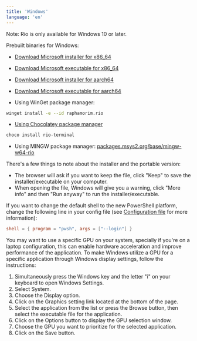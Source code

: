 ```yaml
---
title: 'Windows'
language: 'en'
---
```


Note: Rio is only available for Windows 10 or later.

Prebuilt binaries for Windows:

- [Download Microsoft installer for x86_64](https://github.com/raphamorim/rio/releases/download/v0.2.2/Rio-installer-x86_64.msi)
- [Download Microsoft executable for x86_64](https://github.com/raphamorim/rio/releases/download/v0.2.2/Rio-portable-x86_64.exe)
- [Download Microsoft installer for aarch64](https://github.com/raphamorim/rio/releases/download/v0.2.2/Rio-installer-aarch64.msi)
- [Download Microsoft executable for aarch64](https://github.com/raphamorim/rio/releases/download/v0.2.2/Rio-portable-aarch64.exe)

- Using WinGet package manager:

```sh
winget install -e --id raphamorim.rio
```

- [Using Chocolatey package manager](https://community.chocolatey.org/packages/rio-terminal)

```sh
choco install rio-terminal
```

- Using MINGW package manager: [packages.msys2.org/base/mingw-w64-rio](https://packages.msys2.org/base/mingw-w64-rio)

There's a few things to note about the installer and the portable version:

- The browser will ask if you want to keep the file, click "Keep" to save the installer/executable on your computer.
- When opening the file, Windows will give you a warning, click "More info" and then "Run anyway" to run the installer/executable.

If you want to change the default shell to the new PowerShell platform, change the following line in your config file (see [Configuration file](/docs/config) for more information):

```toml
shell = { program = "pwsh", args = ["--login"] }
```

You may want to use a specific GPU on your system, specially if you're on a laptop configuration, this can enable hardware acceleration and improve performance of the application.
To make Windows utilize a GPU for a specific application through Windows display settings, follow the instructions:

1. Simultaneously press the Windows key and the letter "i" on your keyboard to open Windows Settings.
2. Select System.
3. Choose the Display option.
4. Click on the Graphics setting link located at the bottom of the page.
5. Select the application from the list or press the Browse button, then select the executable file for the application.
6. Click on the Options button to display the GPU selection window.
7. Choose the GPU you want to prioritize for the selected application.
8. Click on the Save button.
